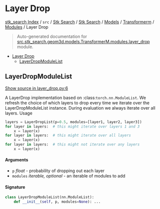 # Layer Drop

[stk_search Index](../../../../../../README.md#stk_search-index) / `src` / [Stk Search](../../../../index.md#stk-search) / [Stk Search](../../../../index.md#stk-search) / [Models](../../index.md#models) / [Transformerm](../index.md#transformerm) / [Modules](./index.md#modules) / Layer Drop

> Auto-generated documentation for [src.stk_search.geom3d.models.TransformerM.modules.layer_drop](https://github.com/mohammedazzouzi15/STK_search/blob/main/src/stk_search/geom3d/models/TransformerM/modules/layer_drop.py) module.

- [Layer Drop](#layer-drop)
  - [LayerDropModuleList](#layerdropmodulelist)

## LayerDropModuleList

[Show source in layer_drop.py:6](https://github.com/mohammedazzouzi15/STK_search/blob/main/src/stk_search/geom3d/models/TransformerM/modules/layer_drop.py#L6)

A LayerDrop implementation based on :class:`torch.nn.ModuleList`.
We refresh the choice of which layers to drop every time we iterate
over the LayerDropModuleList instance. During evaluation we always
iterate over all layers.
Usage

```python
layers = LayerDropList(p=0.5, modules=[layer1, layer2, layer3])
for layer in layers:  # this might iterate over layers 1 and 3
    x = layer(x)
for layer in layers:  # this might iterate over all layers
    x = layer(x)
for layer in layers:  # this might not iterate over any layers
    x = layer(x)
```

#### Arguments

- `p` *float* - probability of dropping out each layer
- `modules` *iterable, optional* - an iterable of modules to add

#### Signature

```python
class LayerDropModuleList(nn.ModuleList):
    def __init__(self, p, modules=None): ...
```
